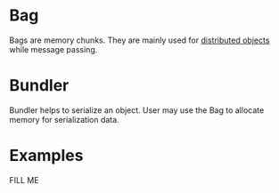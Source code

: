 
Bag
=======

Bags are memory chunks. They are mainly used for [distributed objects](http://en.wikipedia.org/wiki/Distributed_object) while message passing.

Bundler
=======

Bundler helps to serialize an object. User may use the Bag to allocate memory for serialization data.

Examples
=========

FILL ME

